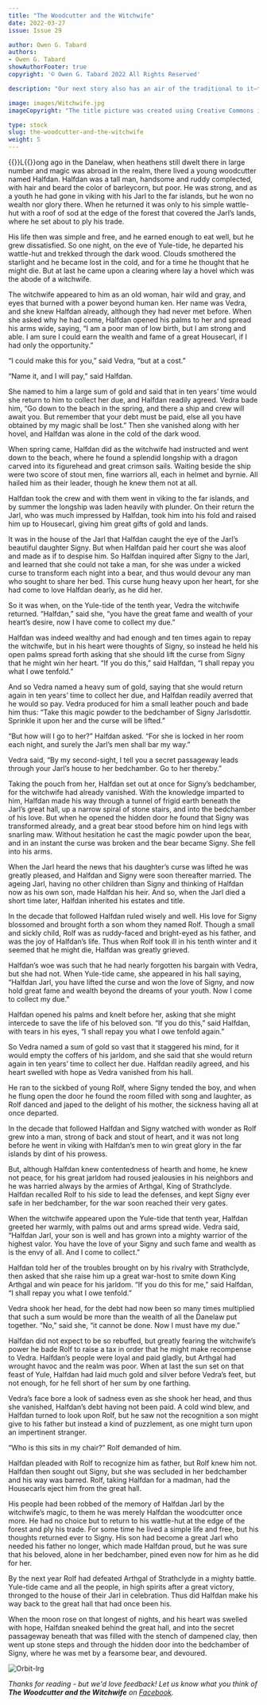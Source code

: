 ```yaml
---
title: "The Woodcutter and the Witchwife"
date: 2022-03-27
issue: Issue 29

author: Owen G. Tabard
authors:
- Owen G. Tabard
showAuthorFooter: true
copyright: '© Owen G. Tabard 2022 All Rights Reserved'

description: "Our next story also has an air of the traditional to it—this time Owen G. Tabard takes us into the territory of the folktale, in which everyman heroes make rash promises in search of glittering rewards, and devastating rules of three (and other fearsome narrative monsters) lie in wait for the misguided."

image: images/Witchwife.jpg
imageCopyright: "The title picture was created using Creative Commons images - many thanks to the following creators: [GioeleFazzeri ](https://pixabay.com/photos/viking-warrior-vikings-sword-5151537/) [twice](https://pixabay.com/photos/man-viking-axe-knight-medieval-6027213/), [analogicus](https://pixabay.com/photos/skin-eye-iris-blue-older-folds-3358873/), [KEREM_TASER](https://pixabay.com/photos/wood-wall-brick-brick-color-hoard-4622667/), and [Ash _ Ismail](https://unsplash.com/photos/OLRWjFIRvxY)."

type: stock
slug: the-woodcutter-and-the-witchwife
weight: 5
---
```


{{<glyph>}}L{{</glyph>}}ong ago in the Danelaw, when heathens still dwelt there in large number and magic was abroad in the realm, there lived a young woodcutter named Halfdan. Halfdan was a tall man, handsome and ruddy complected, with hair and beard the color of barleycorn, but poor. He was strong, and as a youth he had gone in viking with his Jarl to the far islands, but he won no wealth nor glory there. When he returned it was only to his simple wattle-hut with a roof of sod at the edge of the forest that covered the Jarl’s lands, where he set about to ply his trade.

His life then was simple and free, and he earned enough to eat well, but he grew dissatisfied. So one night, on the eve of Yule-tide, he departed his wattle-hut and trekked through the dark wood. Clouds smothered the starlight and he became lost in the cold, and for a time he thought that he might die. But at last he came upon a clearing where lay a hovel which was the abode of a witchwife.

The witchwife appeared to him as an old woman, hair wild and gray, and eyes that burned with a power beyond human ken. Her name was Vedra, and she knew Halfdan already, although they had never met before. When she asked why he had come, Halfdan opened his palms to her and spread his arms wide, saying, “I am a poor man of low birth, but I am strong and able. I am sure I could earn the wealth and fame of a great Housecarl, if I had only the opportunity.”

“I could make this for you,” said Vedra, “but at a cost.”

“Name it, and I will pay,” said Halfdan.

She named to him a large sum of gold and said that in ten years’ time would she return to him to collect her due, and Halfdan readily agreed. Vedra bade him, “Go down to the beach in the spring, and there a ship and crew will await you. But remember that your debt must be paid, else all you have obtained by my magic shall be lost.” Then she vanished along with her hovel, and Halfdan was alone in the cold of the dark wood.

When spring came, Halfdan did as the witchwife had instructed and went down to the beach, where he found a splendid longship with a dragon carved into its figurehead and great crimson sails. Waiting beside the ship were two score of stout men, fine warriors all, each in helmet and byrnie. All hailed him as their leader, though he knew them not at all.

Halfdan took the crew and with them went in viking to the far islands, and by summer the longship was laden heavily with plunder. On their return the Jarl, who was much impressed by Halfdan, took him into his fold and raised him up to Housecarl, giving him great gifts of gold and lands.

It was in the house of the Jarl that Halfdan caught the eye of the Jarl’s beautiful daughter Signy. But when Halfdan paid her court she was aloof and made as if to despise him. So Halfdan inquired after Signy to the Jarl, and learned that she could not take a man, for she was under a wicked curse to transform each night into a bear, and thus would devour any man who sought to share her bed. This curse hung heavy upon her heart, for she had come to love Halfdan dearly, as he did her.

So it was when, on the Yule-tide of the tenth year, Vedra the witchwife returned. “Halfdan,” said she, “you have the great fame and wealth of your heart’s desire, now I have come to collect my due.”

Halfdan was indeed wealthy and had enough and ten times again to repay the witchwife, but in his heart were thoughts of Signy, so instead he held his open palms spread forth asking that she should lift the curse from Signy that he might win her heart. “If you do this,” said Halfdan, “I shall repay you what I owe tenfold.”

And so Vedra named a heavy sum of gold, saying that she would return again in ten years’ time to collect her due, and Halfdan readily averred that he would so pay. Vedra produced for him a small leather pouch and bade him thus: “Take this magic powder to the bedchamber of Signy Jarlsdottir. Sprinkle it upon her and the curse will be lifted.”

“But how will I go to her?” Halfdan asked. “For she is locked in her room each night, and surely the Jarl’s men shall bar my way.”

Vedra said, “By my second-sight, I tell you a secret passageway leads through your Jarl’s house to her bedchamber. Go to her thereby.”

Taking the pouch from her, Halfdan set out at once for Signy’s bedchamber, for the witchwife had already vanished. With the knowledge imparted to him, Halfdan made his way through a tunnel of frigid earth beneath the Jarl’s great hall, up a narrow spiral of stone stairs, and into the bedchamber of his love. But when he opened the hidden door he found that Signy was transformed already, and a great bear stood before him on hind legs with snarling maw. Without hesitation he cast the magic powder upon the bear, and in an instant the curse was broken and the bear became Signy. She fell into his arms.

When the Jarl heard the news that his daughter’s curse was lifted he was greatly pleased, and Halfdan and Signy were soon thereafter married. The ageing Jarl, having no other children than Signy and thinking of Halfdan now as his own son, made Halfdan his heir. And so, when the Jarl died a short time later, Halfdan inherited his estates and title.

In the decade that followed Halfdan ruled wisely and well. His love for Signy blossomed and brought forth a son whom they named Rolf. Though a small and sickly child, Rolf was as ruddy-faced and bright-eyed as his father, and was the joy of Halfdan’s life. Thus when Rolf took ill in his tenth winter and it seemed that he might die, Halfdan was greatly grieved.

Halfdan’s woe was such that he had nearly forgotten his bargain with Vedra, but she had not. When Yule-tide came, she appeared in his hall saying, “Halfdan Jarl, you have lifted the curse and won the love of Signy, and now hold great fame and wealth beyond the dreams of your youth. Now I come to collect my due.”

Halfdan opened his palms and knelt before her, asking that she might intercede to save the life of his beloved son. “If you do this,” said Halfdan, with tears in his eyes, “I shall repay you what I owe tenfold again.”

So Vedra named a sum of gold so vast that it staggered his mind, for it would empty the coffers of his jarldom, and she said that she would return again in ten years’ time to collect her due. Halfdan readily agreed, and his heart swelled with hope as Vedra vanished from his hall. 

He ran to the sickbed of young Rolf, where Signy tended the boy, and when he flung open the door he found the room filled with song and laughter, as Rolf danced and japed to the delight of his mother, the sickness having all at once departed.

In the decade that followed Halfdan and Signy watched with wonder as Rolf grew into a man, strong of back and stout of heart, and it was not long before he went in viking with Halfdan’s men to win great glory in the far islands by dint of his prowess. 

But, although Halfdan knew contentedness of hearth and home, he knew not peace, for his great jarldom had roused jealousies in his neighbors and he was harried always by the armies of Arthgal, King of Strathclyde. Halfdan recalled Rolf to his side to lead the defenses, and kept Signy ever safe in her bedchamber, for the war soon reached their very gates.

When the witchwife appeared upon the Yule-tide that tenth year, Halfdan greeted her warmly, with palms out and arms spread wide. Vedra said, “Halfdan Jarl, your son is well and has grown into a mighty warrior of the highest valor. You have the love of your Signy and such fame and wealth as is the envy of all. And I come to collect.”

Halfdan told her of the troubles brought on by his rivalry with Strathclyde, then asked that she raise him up a great war-host to smite down King Arthgal and win peace for his jarldom. “If you do this for me,” said Halfdan, “I shall repay you what I owe tenfold.”

Vedra shook her head, for the debt had now been so many times multiplied that such a sum would be more than the wealth of all the Danelaw put together. “No,” said she, “it cannot be done. Now I must have my due.”

Halfdan did not expect to be so rebuffed, but greatly fearing the witchwife’s power he bade Rolf to raise a tax in order that he might make recompense to Vedra. Halfdan’s people were loyal and paid gladly, but Arthgal had wrought havoc and the realm was poor. When at last the sun set on that feast of Yule, Halfdan had laid much gold and silver before Vedra’s feet, but not enough, for he fell short of her sum by one farthing.

Vedra’s face bore a look of sadness even as she shook her head, and thus she vanished, Halfdan’s debt having not been paid. A cold wind blew, and Halfdan turned to look upon Rolf, but he saw not the recognition a son might give to his father but instead a kind of puzzlement, as one might turn upon an impertinent stranger. 

“Who is this sits in my chair?” Rolf demanded of him.

Halfdan pleaded with Rolf to recognize him as father, but Rolf knew him not. Halfdan then sought out Signy, but she was secluded in her bedchamber and his way was barred. Rolf, taking Halfdan for a madman, had the Housecarls eject him from the great hall.

His people had been robbed of the memory of Halfdan Jarl by the witchwife’s magic, to them he was merely Halfdan the woodcutter once more. He had no choice but to return to his wattle-hut at the edge of the forest and ply his trade. For some time he lived a simple life and free, but his thoughts returned ever to Signy. His son had become a great Jarl  who needed his father no longer, which made Halfdan proud, but he was sure that his beloved, alone in her bedchamber, pined even now for him as he did for her.

By the next year Rolf had defeated Arthgal of Strathclyde in a mighty battle. Yule-tide came and all the people, in high spirits after a great victory, thronged to the house of their Jarl in celebration. Thus did Halfdan make his way back to the great hall that had once been his.

When the moon rose on that longest of nights, and his heart was swelled with hope, Halfdan sneaked behind the great hall, and into the secret passageway beneath that was filled with the stench of dampened clay, then went up stone steps and through the hidden door into the bedchamber of Signy, where he was met by a fearsome bear, and devoured.

![Orbit-lrg](images/Orbit.svg)

*Thanks for reading - but we'd love feedback! Let us know what you think of **The Woodcutter and the Witchwife** on [Facebook](https://www.facebook.com/MythaxisMagazine/posts/).*
